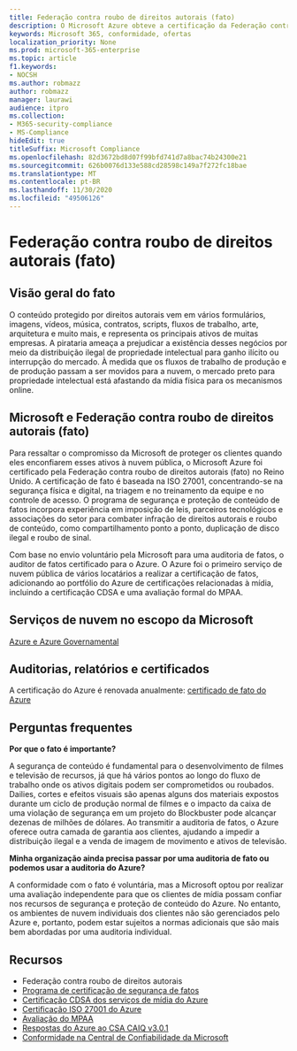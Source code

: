 ```yaml
---
title: Federação contra roubo de direitos autorais (fato)
description: O Microsoft Azure obteve a certificação da Federação contra roubo de direitos autorais no Reino Unido.
keywords: Microsoft 365, conformidade, ofertas
localization_priority: None
ms.prod: microsoft-365-enterprise
ms.topic: article
f1.keywords:
- NOCSH
ms.author: robmazz
author: robmazz
manager: laurawi
audience: itpro
ms.collection:
- M365-security-compliance
- MS-Compliance
hideEdit: true
titleSuffix: Microsoft Compliance
ms.openlocfilehash: 82d3672bd8d07f99bfd741d7a8bac74b24300e21
ms.sourcegitcommit: 626b0076d133e588cd28598c149a7f272fc18bae
ms.translationtype: MT
ms.contentlocale: pt-BR
ms.lasthandoff: 11/30/2020
ms.locfileid: "49506126"
---
```

# <a name="federation-against-copyright-theft-fact"></a>Federação contra roubo de direitos autorais (fato)

## <a name="fact-overview"></a>Visão geral do fato

O conteúdo protegido por direitos autorais vem em vários formulários, imagens, vídeos, música, contratos, scripts, fluxos de trabalho, arte, arquitetura e muito mais, e representa os principais ativos de muitas empresas. A pirataria ameaça a prejudicar a existência desses negócios por meio da distribuição ilegal de propriedade intelectual para ganho ilícito ou interrupção do mercado. À medida que os fluxos de trabalho de produção e de produção passam a ser movidos para a nuvem, o mercado preto para propriedade intelectual está afastando da mídia física para os mecanismos online.

## <a name="microsoft-and-federation-against-copyright-theft-fact"></a>Microsoft e Federação contra roubo de direitos autorais (fato)

Para ressaltar o compromisso da Microsoft de proteger os clientes quando eles enconfiarem esses ativos à nuvem pública, o Microsoft Azure foi certificado pela Federação contra roubo de direitos autorais (fato) no Reino Unido. A certificação de fato é baseada na ISO 27001, concentrando-se na segurança física e digital, na triagem e no treinamento da equipe e no controle de acesso. O programa de segurança e proteção de conteúdo de fatos incorpora experiência em imposição de leis, parceiros tecnológicos e associações do setor para combater infração de direitos autorais e roubo de conteúdo, como compartilhamento ponto a ponto, duplicação de disco ilegal e roubo de sinal.

Com base no envio voluntário pela Microsoft para uma auditoria de fatos, o auditor de fatos certificado para o Azure. O Azure foi o primeiro serviço de nuvem pública de vários locatários a realizar a certificação de fatos, adicionando ao portfólio do Azure de certificações relacionadas à mídia, incluindo a certificação CDSA e uma avaliação formal do MPAA.

## <a name="microsoft-in-scope-cloud-services"></a>Serviços de nuvem no escopo da Microsoft

[Azure e Azure Governamental](https://aka.ms/AzureCompliance)

## <a name="audits-reports-and-certificates"></a>Auditorias, relatórios e certificados

A certificação do Azure é renovada anualmente: [certificado de fato do Azure](https://aka.ms/azurefactcert)

## <a name="frequently-asked-questions"></a>Perguntas frequentes

**Por que o fato é importante?**

A segurança de conteúdo é fundamental para o desenvolvimento de filmes e televisão de recursos, já que há vários pontos ao longo do fluxo de trabalho onde os ativos digitais podem ser comprometidos ou roubados. Dailies, cortes e efeitos visuais são apenas alguns dos materiais expostos durante um ciclo de produção normal de filmes e o impacto da caixa de uma violação de segurança em um projeto do Blockbuster pode alcançar dezenas de milhões de dólares. Ao transmitir a auditoria de fatos, o Azure oferece outra camada de garantia aos clientes, ajudando a impedir a distribuição ilegal e a venda de imagem de movimento e ativos de televisão.

**Minha organização ainda precisa passar por uma auditoria de fato ou podemos usar a auditoria do Azure?**

A conformidade com o fato é voluntária, mas a Microsoft optou por realizar uma avaliação independente para que os clientes de mídia possam confiar nos recursos de segurança e proteção de conteúdo do Azure. No entanto, os ambientes de nuvem individuais dos clientes não são gerenciados pelo Azure e, portanto, podem estar sujeitos a normas adicionais que são mais bem abordadas por uma auditoria individual.

## <a name="resources"></a>Recursos

- Federação contra roubo de direitos autorais
- [Programa de certificação de segurança de fatos](https://go.microsoft.com/fwlink/?linkid=2099508)
- [Certificação CDSA dos serviços de mídia do Azure](https://aka.ms/cdsa-cert)
- [Certificação ISO 27001 do Azure](https://aka.ms/Azure-BSI-Cert)
- [Avaliação do MPAA](offering-mpaa.md)
- [Respostas do Azure ao CSA CAIQ v3.0.1](https://aka.ms/csacaiqresponses)
- [Conformidade na Central de Confiabilidade da Microsoft](https://www.microsoft.com/trust-center/compliance/compliance-overview)
